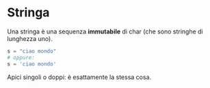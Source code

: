 # Stringa

Una stringa è una sequenza **immutabile** di char (che sono stringhe di lunghezza uno).

```python
s = "ciao mondo"
# oppure:
s = 'ciao mondo' 
```

Apici singoli o doppi: è esattamente la stessa cosa.